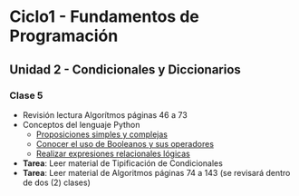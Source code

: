 # Ciclo1 - Fundamentos de Programación

## Unidad 2 - Condicionales y Diccionarios

### Clase 5
* Revisión lectura Algorítmos páginas 46 a 73
* Conceptos del lenguaje Python
  * [Proposiciones simples y complejas](proposiciones.md)
  * [Conocer el uso de Booleanos y sus operadores](operaciones_logicas.md)
  * [Realizar expresiones relacionales lógicas](expresiones_logicas.md)
* **Tarea**: Leer material de Tipificación de Condicionales
* **Tarea**: Leer material de Algoritmos páginas 74 a 143 (se revisará dentro de dos (2) clases)